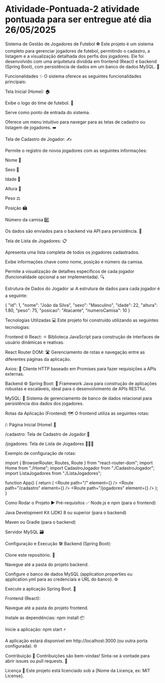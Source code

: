 # Atividade-Pontuada-2 atividade pontuada para ser entregue até dia 26/05/2025

Sistema de Gestão de Jogadores de Futebol ⚽
Este projeto é um sistema completo para gerenciar jogadores de futebol, permitindo o cadastro, a listagem e a visualização detalhada dos perfis dos jogadores. Ele foi desenvolvido com uma arquitetura dividida em frontend (React) e backend (Spring Boot), com persistência de dados em um banco de dados MySQL. 🚀

Funcionalidades ✨
O sistema oferece as seguintes funcionalidades principais:

Tela Inicial (Home): 🏠

Exibe o logo do time de futebol. 🥅

Serve como ponto de entrada do sistema.

Oferece um menu intuitivo para navegar para as telas de cadastro ou listagem de jogadores. ➡️

Tela de Cadastro de Jogador: ✍️

Permite o registro de novos jogadores com as seguintes informações:

Nome 👤

Sexo 🚻

Idade 🎂

Altura 📏

Peso ⚖️

Posição 🏟️

Número da camisa #️⃣

Os dados são enviados para o backend via API para persistência. 💾

Tela de Lista de Jogadores: 📋

Apresenta uma lista completa de todos os jogadores cadastrados.

Exibe informações chave como nome, posição e número da camisa.

Permite a visualização de detalhes específicos de cada jogador (funcionalidade opcional a ser implementada). 🔍

Estrutura de Dados do Jogador 📊
A estrutura de dados para cada jogador é a seguinte:

{
  "id": 1,
  "nome": "João da Silva",
  "sexo": "Masculino",
  "idade": 22,
  "altura": 1.80,
  "peso": 75,
  "posicao": "Atacante",
  "numeroCamisa": 10
}

Tecnologias Utilizadas 💻
Este projeto foi construído utilizando as seguintes tecnologias:

Frontend 🌐
React: ⚛️ Biblioteca JavaScript para construção de interfaces de usuário dinâmicas e reativas.

React Router DOM: 🛣️ Gerenciamento de rotas e navegação entre as diferentes páginas da aplicação.

Axios: 📡 Cliente HTTP baseado em Promises para fazer requisições a APIs externas.

Backend ⚙️
Spring Boot: 🍃 Framework Java para construção de aplicações robustas e escaláveis, ideal para o desenvolvimento de APIs RESTful.

MySQL: 🐘 Sistema de gerenciamento de banco de dados relacional para persistência dos dados dos jogadores.

Rotas da Aplicação (Frontend) 🗺️
O frontend utiliza as seguintes rotas:

/: Página Inicial (Home) 🏡

/cadastro: Tela de Cadastro de Jogador 📝

/jogadores: Tela de Lista de Jogadores 🧑‍🤝‍🧑

Exemplo de configuração de rotas:

import { BrowserRouter, Routes, Route } from "react-router-dom";
import Home from "./Home";
import CadastroJogador from "./CadastroJogador";
import ListaJogadores from "./ListaJogadores";

function App() {
  return (
    <BrowserRouter>
      <Routes>
        <Route path="/" element={<Home />} />
        <Route path="/cadastro" element={<CadastroJogador />} />
        <Route path="/jogadores" element={<ListaJogadores />} />
      </Routes>
    </BrowserRouter>
  );
}

Como Rodar o Projeto ▶️
Pré-requisitos ✅
Node.js e npm (para o frontend)

Java Development Kit (JDK) 8 ou superior (para o backend)

Maven ou Gradle (para o backend)

Servidor MySQL 🗃️

Configuração e Execução 🛠️
Backend (Spring Boot):

Clone este repositório. 📂

Navegue até a pasta do projeto backend.

Configure o banco de dados MySQL (application.properties ou application.yml para as credenciais e URL do banco). ⚙️

Execute a aplicação Spring Boot. 🚀

Frontend (React):

Navegue até a pasta do projeto frontend.

Instale as dependências: npm install 📦

Inicie a aplicação: npm start ⚡

A aplicação estará disponível em http://localhost:3000 (ou outra porta configurada). 🌐

Contribuição 👋
Contribuições são bem-vindas! Sinta-se à vontade para abrir issues ou pull requests. 🤝

Licença 📜
Este projeto está licenciado sob a [Nome da Licença, ex: MIT License].
